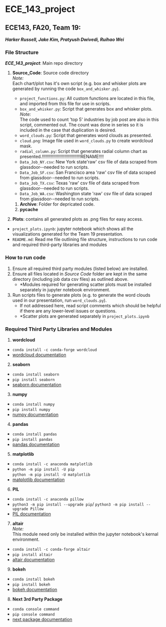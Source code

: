 # ECE_143_project
## ECE143, FA20, Team 19:   
***Harker Russell, Jake Kim, Pratyush Dwivedi, Ruihao Wei***

### File Structure

***ECE_143_project***: Main repo directory
1. **Source_Code**: Source code directory  
*Note:*\
Each chart/plot has it's own script (e.g. box and whisker plots are generated by running the code `box_and_whisker.py`).
     - `project_functions.py`: All custom functions are located in this file, and imported from this file for use in scripts.  
     - `box_and_whisker.py`: Script that generates box and whisker plots.  
     *Note:*\
     The code used to count 'top 5' industries by job post are also in this script, commented out. The count was done in series so it is included in the case that duplication is desired.
     - `word_clouds.py`: Script that generates word clouds as presented.  
     - `cloud.png`: Image file used in `word_clouds.py` to create wordcloud mask.  
     - `radial_column.py`: Script that generates radial column chart as presented.!!!!!!!!!!!!!!!!!!!!!!!!!!!!!!!RENAME!!!!  
     - `Data_Job_NY.csv`: New York state'raw' csv file of data scraped from glassdoor--needed to run scripts.  
     - `Data_Job_SF.csv`: San Francisco area 'raw' csv file of data scraped from glassdoor--needed to run scripts.  
     - `Data_Job_TX.csv`: Texas 'raw' csv file of data scraped from glassdoor--needed to run scripts.  
     - `Data_Job_WA.csv`: Washington state 'raw' csv file of data scraped from glassdoor--needed to run scripts.  
     1. **Archive**: Folder for depricated code.
     2. **__pycache__**  
 
2. **Plots**: contains all generated plots as .png files for easy access.  
 - `project_plots.ipynb`: jupyter notebook which shows all the visualizations generated for the Team 19 presentation.  
 - `README.md`: Read me file outlining file structure, instructions to run code and required third-party libraries and modules

### How to run code
1. Ensure all required third party modules (listed below) are installed.
2. Ensure all files located in *Source Code* folder are kept in the same directory (including job data csv files) as outlined above.
     - *Modules required for generating scatter plots must be installed separately in jupyter notebook environment. 
3. Run scripts files to generate plots (e.g. to generate the word clouds used in our presentation, run `word_clouds.py`).  
     - If not addressed here, read script comments which should be helpful if there are any lower-level issues or questions. 
     - *Scatter plots are generated separately in `project_plots.ipynb`  

### Required Third Party Libraries and Modules
1. **wordcloud**
 - `conda install -c conda-forge wordcloud`
 - [wordcloud documentation](https://anaconda.org/conda-forge/wordcloud)
2. **seaborn**  
 - `conda install seaborn`
 - `pip install seaborn`
 - [seaborn documentation](https://seaborn.pydata.org/installing.html)  
3. **numpy**  
 - `conda install numpy`  
 - `pip install numpy`  
 - [numpy documentation](https://numpy.org/install/)  
4. **pandas**  
 - `conda install pandas`  
 - `pip install pandas`  
 - [pandas documentation](https://pandas.pydata.org/pandas-docs/stable/getting_started/install.html)  
5. **matplotlib**  
 - `conda install -c anaconda matplotlib`
 - `python -m pip install -U pip`\
    `python -m pip install -U matplotlib`  
 - [matplotlib documentation](https://matplotlib.org/3.3.3/users/installing.html)  
6. **PIL**  
 - `conda install -c anaconda pillow`
 - `python3 -m pip install --upgrade pip`/
    `python3 -m pip install --upgrade Pillow`  
 - [PIL documentation](https://github.com/python-pillow/Pillow/)  
7. **altair**  
*Note:*\
This module need only be installed within the jupyter notebook's kernal environment.
 - `conda install -c conda-forge altair`
 - `pip install altair`  
 - [altair documentation](https://altair-viz.github.io/getting_started/installation.html)  
9. **bokeh**  
 - `conda install bokeh`
 - `pip install bokeh`
 - [bokeh documentation](https://docs.bokeh.org/en/latest/docs/installation.html)
8. **Next 3rd Party Package**  
 - `conda console command`  
 - `pip console command`  
 - [next package documentation](https://insert-link-here)  
 